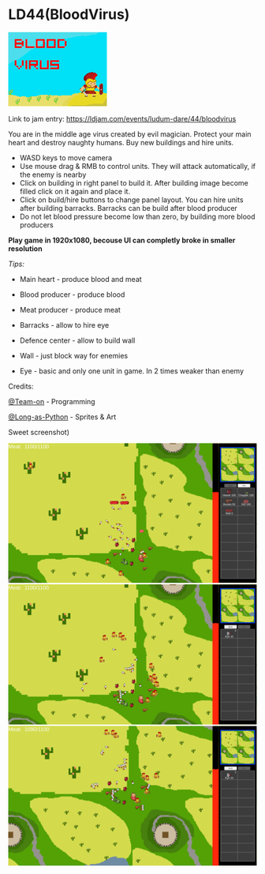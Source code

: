 # LD44(BloodVirus)
![](readme/cover.png) 

Link to jam entry: https://ldjam.com/events/ludum-dare/44/bloodvirus

You are in the middle age virus created by evil magician. Protect your main heart and destroy naughty humans. Buy new buildings and hire units.

* WASD keys to move camera
* Use mouse drag & RMB to control units. They will attack automatically, if the enemy is nearby
* Click on building in right panel to build it. After building image become filled click on it again and place it.
* Click on build/hire buttons to change panel layout. You can hire units after building barracks. Barracks can be build after blood producer
* Do not let blood pressure become low than zero, by building more blood producers

**Play game in 1920x1080, becouse UI can completly broke in smaller resolution**

*Tips:*
* Main heart - produce blood and meat
* Blood producer - produce blood
* Meat producer -  produce meat
* Barracks - allow to hire eye
* Defence center - allow to build wall
* Wall - just block way for enemies

* Eye - basic and only one unit in game. In 2 times weaker than enemy

Credits:

[@Team-on](https://github.com/Team-on) - Programming

[@Long-as-Python](https://github.com/Long-as-Python) - Sprites & Art

Sweet screenshot)

![](readme/1.png) 
![](readme/2.png) 
![](readme/3.png) 
